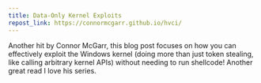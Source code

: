 ```yaml
---
title: Data-Only Kernel Exploits
repost_link: https://connormcgarr.github.io/hvci/
---
```


Another hit by Connor McGarr, this blog post focuses on how you can effectively
exploit the Windows kernel (doing more than just token stealing, like calling
arbitrary kernel APIs) without needing to run shellcode! Another great read I
love his series.
